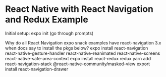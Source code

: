 # React Native with React Navigation and Redux Example

Initial setup:
expo init (go through prompts)

Why do all React Navigation expo snack examples have react-navigation 3.x when docs say to install the pkgs below?
expo install react-navigation react-native-gesture-handler react-native-reanimated react-native-screens react-native-safe-area-context
expo install react-redux redux 
yarn add react-navigation-stack @react-native-community/masked-view
export install react-navigation-drawer